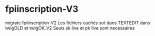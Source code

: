 # fpiinscription-V3
migrate fpiinscription-V2
Les fichiers cachés sot dans TEXTEDIT dans twigOLD et twigOK_V2 Seuls sk live et pk live sont necessaires
